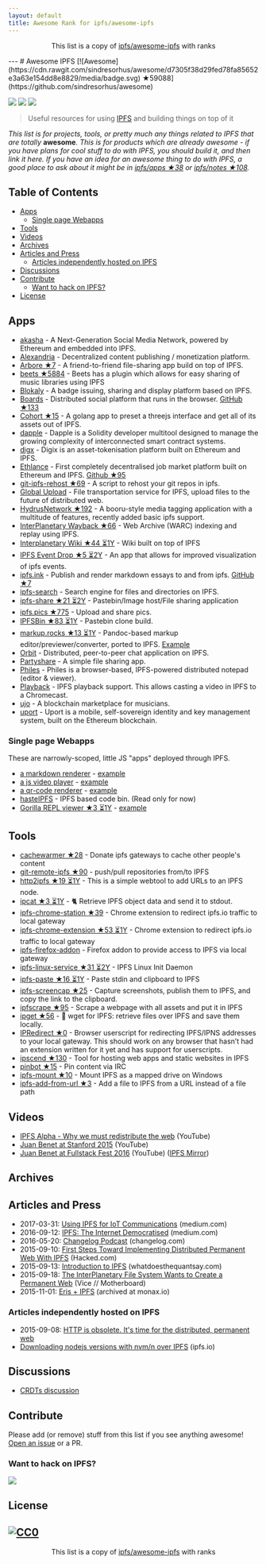 ```yaml
---
layout: default
title: Awesome Rank for ipfs/awesome-ipfs
---
```


<p align="center">
	This list is a copy of <a href="https://github.com/ipfs/awesome-ipfs">ipfs/awesome-ipfs</a> with ranks
</p>
---
# Awesome IPFS [![Awesome](https://cdn.rawgit.com/sindresorhus/awesome/d7305f38d29fed78fa85652e3a63e154dd8e8829/media/badge.svg) ★59088](https://github.com/sindresorhus/awesome)

[![](https://img.shields.io/badge/made%20by-Protocol%20Labs-blue.svg?style=flat-square)](http://ipn.io)
[![](https://img.shields.io/badge/project-IPFS-blue.svg?style=flat-square)](http://ipfs.io/)
[![](https://img.shields.io/badge/freenode-%23ipfs-blue.svg?style=flat-square)](http://webchat.freenode.net/?channels=%23ipfs)

> Useful resources for using [IPFS](https://ipfs.io) and building things on top of it

_This list is for projects, tools, or pretty much any things related to IPFS that
are totally_ **awesome**_. This is for products which are already awesome - if
you have plans for cool stuff to do with IPFS, you should build it, and then
link it here. If you have an idea for an awesome thing to do with IPFS, a good
place to ask about it might be in [ipfs/apps ★38](https://github.com/ipfs/apps) or
[ipfs/notes ★108](https://github.com/ipfs/notes)._

## Table of Contents

- [Apps](#apps)
  - [Single page Webapps](#single-page-webapps)
- [Tools](#tools)
- [Videos](#videos)
- [Archives](#archives)
- [Articles and Press](#articles-and-press)
  - [Articles independently hosted on IPFS](#articles-independently-hosted-on-ipfs)
- [Discussions](#discussions)
- [Contribute](#contribute)
  - [Want to hack on IPFS?](#want-to-hack-on-ipfs)
- [License](#license)

## Apps

* [akasha](http://akasha.world/) - A Next-Generation Social Media Network, powered by Ethereum and embedded into IPFS.
* [Alexandria](http://www.alexandria.io/learn/#integrated-technologies) - Decentralized content publishing / monetization platform.
* [Arbore ★7](https://github.com/MichaelMure/TotallyNotArbore) - A friend-to-friend file-sharing app build on top of IPFS.
* [beets ★5884](https://github.com/beetbox/beets) - Beets has a plugin which allows for easy sharing of music libraries using IPFS
* [Blokaly](https://www.blokaly.com) - A badge issuing, sharing and display platform based on IPFS.
* [Boards](https://ipfs.io/ipns/boards.ydns.eu) - Distributed social platform that runs in the browser. [GitHub ★133](https://github.com/fazo96/ipfs-boards)
* [Cohort ★15](https://github.com/zignig/cohort) - A golang app to preset a threejs interface and get all of its assets out of IPFS.
* [dapple](https://github.com/nexusdev/dapple) - Dapple is a Solidity developer multitool designed to manage the growing complexity of interconnected smart contract systems.
* [digx](https://www.dgx.io/) - Digix is an asset-tokenisation platform built on Ethereum and IPFS.
* [Ethlance](http://ethlance.com) - First completely decentralised job market platform built on Ethereum and IPFS. [Github ★95](https://github.com/madvas/ethlance)
* [git-ipfs-rehost ★69](https://github.com/whyrusleeping/git-ipfs-rehost) - A script to rehost your git repos in ipfs.
* [Global Upload](https://globalupload.io/) - File transportation service for IPFS, upload files to the future of distributed web.
* [HydrusNetwork ★192](https://github.com/hydrusnetwork/hydrus) - A booru-style media tagging application with a multitude of features, recently added basic ipfs support.
* [InterPlanetary Wayback ★66](https://github.com/oduwsdl/ipwb) - Web Archive (WARC) indexing and replay using IPFS.
* [Interplanetary Wiki ★44 ⏳1Y](https://github.com/jamescarlyle/ipfs-wiki) - Wiki built on top of IPFS
* [IPFS Event Drop ★5 ⏳2Y](https://github.com/travisperson/ipfs-event-drops) - An app that allows for improved visualization of ipfs events.
* [ipfs.ink](https://ipfs.ink) - Publish and render markdown essays to and from ipfs. [GitHub ★7](https://github.com/kpcyrd/ipfs.ink)
* [ipfs-search](http://ipfs-search.com) - Search engine for files and directories on IPFS.
* [ipfs-share ★21 ⏳2Y](https://github.com/rameshvarun/ipfs-share) - Pastebin/Image host/File sharing application
* [ipfs.pics ★775](https://github.com/ipfspics/ipfspics-server) - Upload and share pics.
* [IPFSBin ★83 ⏳1Y](https://github.com/victorbjelkholm/ipfsbin) - Pastebin clone build.
* [markup.rocks ★13 ⏳1Y](https://github.com/davidar/markup.rocks) - Pandoc-based markup editor/previewer/converter, ported to IPFS. [Example](https://ipfs.io/ipfs/QmWPgJnUGLB1LPh9KMG9LEN4LVu5e17TwkEtcmTWdNn9V6/#/ipfs/QmfQ75DjAxYzxMP2hdm6o4wFwZS5t7uorEZ2pX9AKXEg2u)
* [Orbit](https://github.com/haadcode/orbit) - Distributed, peer-to-peer chat application on IPFS.
* [Partyshare](https://partysha.re) - A simple file sharing app.
* [Philes](http://philes.co) - Philes is a browser-based, IPFS-powered distributed notepad (editor & viewer).
* [Playback](https://mafintosh.github.io/playback/) - IPFS playback support. This allows casting a video in IPFS to a Chromecast.
* [ujo](http://ujomusic.com/) - A blockchain marketplace for musicians.
* [uport](https://uport.me/#home) - Uport is a mobile, self-sovereign identity and key management system, built on the Ethereum blockchain.

### Single page Webapps

These are narrowly-scoped, little JS "apps" deployed through IPFS.

- [a markdown renderer](https://github.com/ipfs/examples/tree/master/webapps/markdown-viewer) - [example](
  https://ipfs.io/ipfs/QmSrCRJmzE4zE1nAfWPbzVfanKQNBhp7ZWmMnEdbiLvYNh/mdown#/ipfs/QmfQ75DjAxYzxMP2hdm6o4wFwZS5t7uorEZ2pX9AKXEg2u
)
- [a js video player](https://github.com/ipfs/examples/tree/master/webapps/play) - [example](
  https://ipfs.io/ipfs/QmVc6zuAneKJzicnJpfrqCH9gSy6bz54JhcypfJYhGUFQu/play#/ipfs/QmTKZgRNwDNZwHtJSjCp6r5FYefzpULfy37JvMt9DwvXse
)
- [a qr-code renderer](https://github.com/ipfs/examples/tree/master/webapps/qr-render) - [example](
  https://ipfs.io/ipfs/QmccqhJg5wm5kNjAP4k4HrYxoqaXUGNuotDUqfvYBx8jrR/qr#enter%20text%20here
)
- [hasteIPFS](https://ipfs.io/ipns/bin.ipfs.ovh/) - IPFS based code bin. (Read only for now)
- [Gorilla REPL viewer ★3 ⏳1Y](https://github.com/keorn/ipfs-gorilla-repl) - [example](https://ipfs.io/ipfs/QmRNUauWDvZFkAp1Bw3kAode3jT8aH2vx7LYzbS7H6R3Mg/view.html?path=/ipfs/QmbRdyLXiFWrKc5hW1NbvpUxF9tLovWCPgiz4BDhjD9k3j)

## Tools

* [cachewarmer ★28](https://github.com/BrendanBenshoof/cachewarmer) - Donate ipfs gateways to cache other people's content
* [git-remote-ipfs ★90](https://github.com/cryptix/git-remote-ipfs) - push/pull repositories from/to IPFS
* [http2ipfs ★19 ⏳1Y](https://github.com/jbenet/http2ipfs-web) - This is a simple webtool to add URLs to an IPFS node.
* [ipcat ★3 ⏳1Y](https://github.com/noffle/ipcat) - :cat2: Retrieve IPFS object data and send it to stdout.
* [ipfs-chrome-station ★39](https://github.com/fbaiodias/ipfs-chrome-station) - Chrome extension to redirect ipfs.io traffic to local gateway
* [ipfs-chrome-extension ★53 ⏳1Y](https://github.com/dylanPowers/ipfs-chrome-extension) - Chrome extension to redirect ipfs.io traffic to local gateway
* [ipfs-firefox-addon](https://github.com/lidel/ipfs-firefox-addon) - Firefox addon to provide access to IPFS via local gateway
* [ipfs-linux-service ★31 ⏳2Y](https://github.com/dylanPowers/ipfs-linux-service) - IPFS Linux Init Daemon
* [ipfs-paste ★16 ⏳1Y](https://github.com/jbenet/ipfs-paste) - Paste stdin and clipboard to IPFS
* [ipfs-screencap ★25](https://github.com/jbenet/ipfs-screencap) - Capture screenshots, publish them to IPFS, and copy the link to the clipboard.
* [ipfscrape ★95](https://github.com/victorbjelkholm/ipfscrape) - Scrape a webpage with all assets and put it in IPFS
* [ipget ★56](https://github.com/ipfs/ipget) - :satellite: wget for IPFS: retrieve files over IPFS and save them locally.
* [IPRedirect ★0](https://github.com/JayBrown/IPRedirect) - Browser userscript for redirecting IPFS/IPNS addresses to your local gateway. This should work on any browser that hasn’t had an extension written for it yet and has support for userscripts.
* [ipscend ★130](https://github.com/diasdavid/ipscend) - Tool for hosting web apps and static websites in IPFS
* [pinbot ★15](https://github.com/whyrusleeping/pinbot) - Pin content via IRC
* [ipfs-mount ★10](https://github.com/richardschneider/net-ipfs-mount) - Mount IPFS as a mapped drive on Windows
* [ipfs-add-from-url ★3](https://github.com/maxlath/ipfs-add-from-url) - Add a file to IPFS from a URL instead of a file path

## Videos

* [IPFS Alpha - Why we must redistribute the web](https://www.youtube.com/watch?v=skMTdSEaCtA) (YouTube)
* [Juan Benet at Stanford 2015](https://www.youtube.com/watch?v=HUVmypx9HGI) (YouTube)
* [Juan Benet at Fullstack Fest 2016](https://www.youtube.com/watch?v=jONZtXMu03w) (YouTube) ([IPFS Mirror](https://ipfs.io/ipfs/QmX8LDhDSYdX3xG6cHFUybXLDSuvo9Lz6wF5NU3UVmJRnB))

## Archives

## Articles and Press

* 2017-03-31: [Using IPFS for IoT Communications](https://medium.com/@chrismatthieu/using-ipfs-for-iot-communications-b49c2139783a) (medium.com)
* 2016-09-12: [IPFS: The Internet Democratised](https://medium.com/@tonywillenberg/web-3-0-a-truly-democratised-internet-f4b06cb4077b) (medium.com)
* 2016-05-20: [Changelog Podcast](https://changelog.com/204/) (changelog.com)
* 2015-09-10: [First Steps Toward Implementing Distributed Permanent Web With IPFS](https://hacked.com/first-steps-toward-implementing-distributed-permanent-web-ipfs/) (Hacked.com)
* 2015-09-13: [Introduction to IPFS](http://whatdoesthequantsay.com/2015/09/13/ipfs-introduction-by-example) (whatdoesthequantsay.com)
* 2015-09-18: [The InterPlanetary File System Wants to Create a Permanent Web](http://motherboard.vice.com/read/the-interplanetary-file-system-wants-to-create-a-permanent-web) (Vice // Motherboard)
* 2015-11-01: [Eris + IPFS](https://monax.io/2015/11/01/eris-and-ipfs/) (archived at monax.io)

### Articles independently hosted on IPFS
* 2015-09-08: [HTTP is obsolete. It's time for the distributed, permanent web](https://ipfs.io/ipfs/QmNhFJjGcMPqpuYfxL62VVB9528NXqDNMFXiqN5bgFYiZ1/its-time-for-the-permanent-web.html)
* [Downloading nodejs versions with nvm/n over IPFS](https://ipfs.io/ipfs/QmTkzDwWqPbnAh5YiV5VwcTLnGdwSNsNTn2aDxdXBFca7D/example#/ipfs/QmUx363UFtgiQqkHHsPK3TSDmwoALDo2hrbMWbcxjH2vFc) (ipfs.io)

## Discussions

* [CRDTs discussion](https://github.com/ipfs/notes/issues/23)

## Contribute

Please add (or remove) stuff from this list if you see anything awesome! [Open an issue](https://github.com/ipfs/awesome-ipfs/issues) or a PR.

### Want to hack on IPFS?

[![](https://cdn.rawgit.com/jbenet/contribute-ipfs-gif/master/img/contribute.gif)](https://github.com/ipfs/community/blob/master/contributing.md)

## License

[![CC0](https://licensebuttons.net/p/zero/1.0/88x31.png)](https://creativecommons.org/publicdomain/zero/1.0/)
---
<p align="center">
	This list is a copy of <a href="https://github.com/ipfs/awesome-ipfs">ipfs/awesome-ipfs</a> with ranks
</p>
